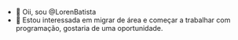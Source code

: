 - 👋 Oii, sou @LorenBatista
- 👀 Estou interessada em migrar de área e começar a trabalhar com programação, gostaria de uma oportunidade.
